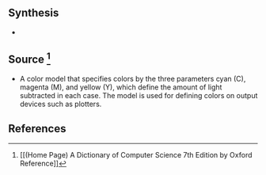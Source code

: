 ## Synthesis
- 
## Source [^1]
- A color model that specifies colors by the three parameters cyan (C), magenta (M), and yellow (Y), which define the amount of light subtracted in each case. The model is used for defining colors on output devices such as plotters.
## References

[^1]: [[(Home Page) A Dictionary of Computer Science 7th Edition by Oxford Reference]]